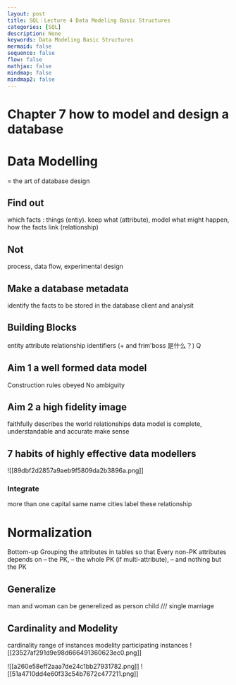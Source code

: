 ```yaml
---
layout: post
title: SQL｜Lecture 4 Data Modeling Basic Structures
categories: [SQL]
description: None
keywords: Data Modeling Basic Structures
mermaid: false
sequence: false
flow: false
mathjax: false
mindmap: false
mindmap2: false
---
```

# Chapter 7 how to model and design a database
# Data Modelling 
= the art of database design
## Find out 
which facts : things (entiy). keep what (attribute), model what might happen, how the facts link (relationship)
## Not 
process, data flow, experimental design
## Make a database metadata
identify the facts to be stored in the database
client and analysit
## Building Blocks
entity
attribute
relationship
identifiers
(+ and frim'boss 是什么？)
Q
## Aim 1 a well formed data model
Construction rules obeyed
No ambiguity
## Aim 2 a high fidelity image
faithfully describes the world
relationships
data model is complete, understandable and accurate
make sense
## 7 habits of highly effective data modellers
![[89dbf2d2857a9aeb9f5809da2b3896a.png]]

### Integrate

more than one capital
same name cities
label these relationship
# Normalization
Bottom-up
Grouping the attributes in tables so that Every non-PK 
attributes depends on 
– the PK, 
– the whole PK (if multi-attribute), 
– and nothing but the PK
## Generalize
man and woman can be generelized as person
child /// single marriage
## Cardinality and Modelity
cardinality range of instances
modelity participating instances
![[23527af291d9e98d666491360623ec0.png]]

![[a260e58eff2aaa7de24c1bb27931782.png]]
![[51a4710dd4e60f33c54b7672c477211.png]]
